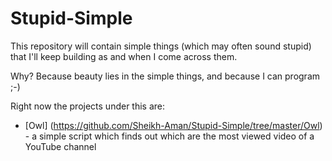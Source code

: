 # Stupid-Simple

This repository will contain simple things (which may often sound stupid) that I'll keep building as and when I come across them.

Why? Because beauty lies in the simple things, and because I can program ;-)

Right now the projects under this are:
 - [Owl] (https://github.com/Sheikh-Aman/Stupid-Simple/tree/master/Owl) - a simple script which finds out which are the most viewed video of a YouTube channel
